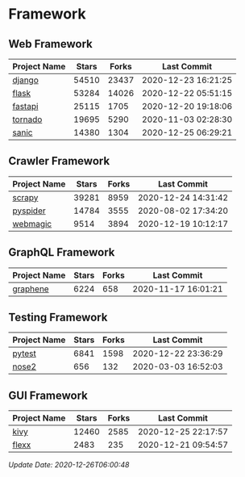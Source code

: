 # Framework

## Web Framework
| Project Name | Stars | Forks | Last Commit |
| ------------ | ----- | ----- | ----------- |
| [django](https://github.com/django/django) | 54510 | 23437 | 2020-12-23 16:21:25 |
| [flask](https://github.com/pallets/flask) | 53284 | 14026 | 2020-12-22 05:51:15 |
| [fastapi](https://github.com/tiangolo/fastapi) | 25115 | 1705 | 2020-12-20 19:18:06 |
| [tornado](https://github.com/tornadoweb/tornado) | 19695 | 5290 | 2020-11-03 02:28:30 |
| [sanic](https://github.com/huge-success/sanic) | 14380 | 1304 | 2020-12-25 06:29:21 |

## Crawler Framework
| Project Name | Stars | Forks | Last Commit |
| ------------ | ----- | ----- | ----------- |
| [scrapy](https://github.com/scrapy/scrapy) | 39281 | 8959 | 2020-12-24 14:31:42 |
| [pyspider](https://github.com/binux/pyspider) | 14784 | 3555 | 2020-08-02 17:34:20 |
| [webmagic](https://github.com/code4craft/webmagic) | 9514 | 3894 | 2020-12-19 10:12:17 |

## GraphQL Framework
| Project Name | Stars | Forks | Last Commit |
| ------------ | ----- | ----- | ----------- |
| [graphene](https://github.com/graphql-python/graphene) | 6224 | 658 | 2020-11-17 16:01:21 |

## Testing Framework
| Project Name | Stars | Forks | Last Commit |
| ------------ | ----- | ----- | ----------- |
| [pytest](https://github.com/pytest-dev/pytest) | 6841 | 1598 | 2020-12-22 23:36:29 |
| [nose2](https://github.com/nose-devs/nose2) | 656 | 132 | 2020-03-03 16:52:03 |

## GUI Framework
| Project Name | Stars | Forks | Last Commit |
| ------------ | ----- | ----- | ----------- |
| [kivy](https://github.com/kivy/kivy) | 12460 | 2585 | 2020-12-25 22:17:57 |
| [flexx](https://github.com/flexxui/flexx) | 2483 | 235 | 2020-12-21 09:54:57 |

*Update Date: 2020-12-26T06:00:48*